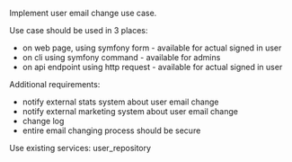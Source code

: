 Implement user email change use case.

Use case should be used in 3 places:
- on web page, using symfony form - available for actual signed in user
- on cli using symfony command - available for admins
- on api endpoint using http request - available for actual signed in user

Additional requirements:
- notify external stats system about user email change
- notify external marketing system about user email change
- change log
- entire email changing process should be secure

Use existing services: user_repository

